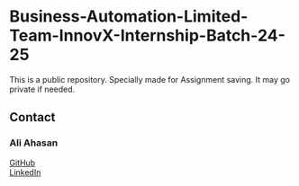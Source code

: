 # Business-Automation-Limited-Team-InnovX-Internship-Batch-24-25
This is a public repository. Specially made for Assignment saving. It may go private if needed.

## Contact

### Ali Ahasan
[GitHub](https://github.com/AARdacca)  
[LinkedIn](https://www.linkedin.com/in/aliahasanraiyan/)
